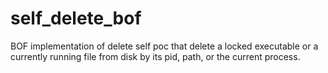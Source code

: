 # self_delete_bof
BOF implementation of delete self poc that delete a locked executable or a currently running file from disk by its pid, path, or the current process.
